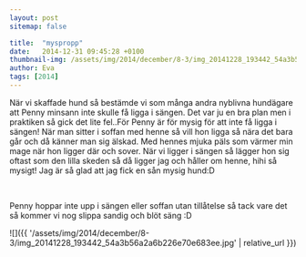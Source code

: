 ```yaml
---
layout: post
sitemap: false

title:  "myspropp"
date:   2014-12-31 09:45:28 +0100
thumbnail-img: /assets/img/2014/december/8-3/img_20141228_193442_54a3b56a2a6b226e70e683ee.jpg
author: Eva
tags: [2014]
---
```


När vi skaffade hund så bestämde vi som många andra nyblivna hundägare att Penny minsann inte skulle få ligga i sängen. Det var ju en bra plan men i praktiken så gick det lite fel..För Penny är för mysig för att inte få ligga i sängen! När man sitter i soffan med henne så vill hon ligga så nära det bara går och då känner man sig älskad. Med hennes mjuka päls som värmer min mage när hon ligger där och sover. När vi ligger i sängen så lägger hon sig oftast som den lilla skeden så då ligger jag och håller om henne, hihi så mysigt! Jag är så glad att jag fick en sån mysig hund:D




 




Penny hoppar inte upp i sängen eller soffan utan tillåtelse så tack vare det så kommer vi nog slippa sandig och blöt säng :D

![]({{ '/assets/img/2014/december/8-3/img_20141228_193442_54a3b56a2a6b226e70e683ee.jpg'  | relative_url }})

